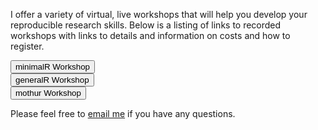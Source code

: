 <p>I offer a variety of virtual, live workshops that will help you develop your reproducible research skills. Below is a listing of links to recorded workshops with links to details and information on costs and how to register.</p>


<div><a href="https://shop.riffomonas.org/products/minimal-r-workshop"><button type="button" class="btn btn-primary btn-lg">minimalR Workshop</button></a></div>
<div><a href="https://shop.riffomonas.org/products/general-r-workshop"><button type="button" class="btn btn-primary btn-lg">generalR Workshop</button></a></div>
<div><a href="https://shop.riffomonas.org/products/mothur-workshop"><button type="button" class="btn btn-primary btn-lg">mothur Workshop</button></a></div>

<!-- <ul>

{% for w in site.workshops %}

{% if w.layout == "workshop" and w.status == "live" %}
<li>
<p><a href="{{w.url}}">{{ w.topic }}</a> ({{w.dates}})</p>
</li>
{% endif %}

{% endfor %}
</ul> -->

<p>Please feel free to <a href="mailto:pat@riffomonas.org">email me</a> if you have any questions.</p>
<!-- I'd love to have you participate in the next workshop!</p> -->
